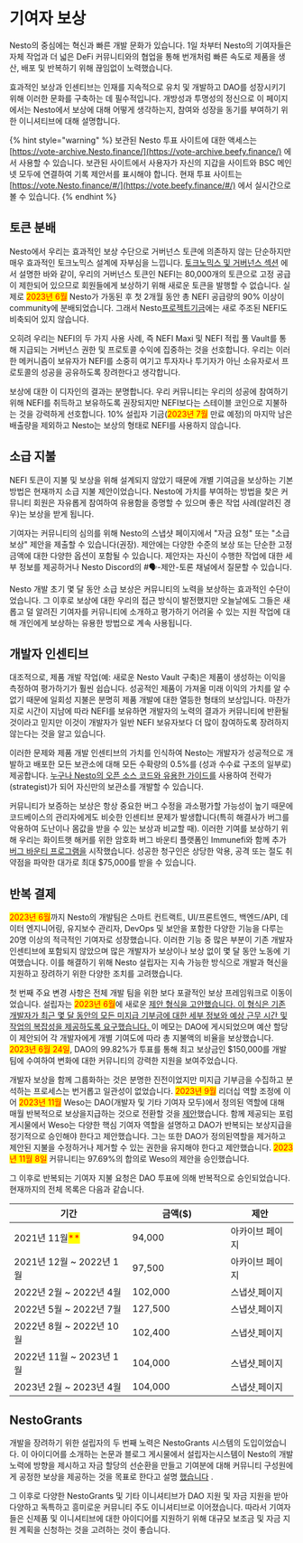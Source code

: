 # 기여자 보상

Nesto의 중심에는 혁신과 빠른 개발 문화가 있습니다. 1일 차부터 Nesto의 기여자들은 자체 작업과 더 넓은 DeFi 커뮤니티와의 협업을 통해 번개처럼 빠른 속도로 제품을 생산, 배포 및 반복하기 위해 끊임없이 노력했습니다.

효과적인 보상과 인센티브는 인재를 지속적으로 유치 및 개발하고 DAO를 성장시키기 위해 이러한 문화를 구축하는 데 필수적입니다. 개방성과 투명성의 정신으로 이 페이지에서는 Nesto에서 보상에 대해 어떻게 생각하는지, 참여와 성장을 동기를 부여하기 위한 이니셔티브에 대해 설명합니다.

{% hint style="warning" %}
보관된 Nesto 투표 사이트에 대한 액세스는 [https://vote-archive.Nesto.finance/](https://vote-archive.beefy.finance/) 에서 사용할 수 있습니다. 보관된 사이트에서 사용자가 자신의 지갑을 사이트와 BSC 메인넷 모두에 연결하여 기록 제안서를 표시해야 합니다. 현재 투표 사이트는 [https://vote.Nesto.finance/#/](https://vote.beefy.finance/#/) 에서 실시간으로 볼 수 있습니다.
{% endhint %}

## 토큰 분배

Nesto에서 우리는 효과적인 보상 수단으로 거버넌스 토큰에 의존하지 않는 단순하지만 매우 효과적인 토크노믹스 설계에 자부심을 느낍니다. [토크노믹스 및 거버넌스 섹션](https://docs.beefy.finance/ecosystem/bifi-token/tokenomics-and-governance) 에서 설명한 바와 같이, 우리의 거버넌스 토큰인 NEFI는 80,000개의 토큰으로 고정 공급이 제한되어 있으므로 회원들에게 보상하기 위해 새로운 토큰을 발행할 수 없습니다. 실제로 <mark style="color:red;">2023년 6월</mark> Nesto가 가동된 후 첫 2개월 동안 총 NEFI 공급량의 90% 이상이 community에 분배되었습니다. 그래서 Nesto[프로젝트기금](https://docs.beefy.finance/community-governance/treasury)에는 새로 주조된 NEFI도 비축되어 있지 않습니다.

오히려 우리는 NEFI의 두 가지 사용 사례, 즉 NEFI Maxi 및 NEFI 적립 풀 Vault를 통해 지급되는 거버넌스 권한 및 프로토콜 수익에 집중하는 것을 선호합니다. 우리는 이러한 메커니즘이 보유자가 NEFI를 소중히 여기고 투자자나 투기자가 아닌 소유자로서 프로토콜의 성공을 공유하도록 장려한다고 생각합니다.

보상에 대한 이 디자인의 결과는 분명합니다. 우리 커뮤니티는 우리의 성공에 참여하기 위해 NEFI를 취득하고 보유하도록 권장되지만 NEFI보다는 스테이블 코인으로 지불하는 것을 강력하게 선호합니다. 10% 설립자 기금(<mark style="color:red;">2023년 7월</mark> 만료 예정)의 마지막 남은 배출량을 제외하고 Nesto는 보상의 형태로 NEFI를 사용하지 않습니다.

## 소급 지불

NEFI 토큰이 지불 및 보상을 위해 설계되지 않았기 때문에 개별 기여금을 보상하는 기본 방법은 현재까지 소급 지불 제안이었습니다. Nesto에 가치를 부여하는 방법을 찾은 커뮤니티 회원은 자유롭게 참여하여 유용함을 증명할 수 있으며 좋은 작업 사례(알려진 경우)는 보상을 받게 됩니다.

기여자는 커뮤니티의 심의를 위해 Nesto의 스냅샷 페이지에서 "자금 요청" 또는 "소급 보상" 제안을 제출할 수  있습니다(권장). 제안에는 다양한 수준의 보상 또는 단순한 고정 금액에 대한 다양한 옵션이 포함될 수 있습니다. 제안자는 자신이 수행한 작업에 대한 세부 정보를 제공하거나 Nesto Discord의 #🗣-제안-토론 채널에서 질문할 수 있습니다.

Nesto 개발 초기 몇 달 동안 소급 보상은 커뮤니티의 노력을 보상하는 효과적인 수단이었습니다. 그 이후로 보상에 대한 우리의 접근 방식이 발전했지만 오늘날에도 그들은 새롭고 덜 알려진 기여자를 커뮤니티에 소개하고 평가하기 어려울 수 있는 지원 작업에 대해 개인에게 보상하는 유용한 방법으로 계속 사용됩니다.

## 개발자 인센티브

대조적으로, 제품 개발 작업(예: 새로운 Nesto Vault 구축)은 제품이 생성하는 이익을 측정하여 평가하기가 훨씬 쉽습니다. 성공적인 제품이 가져올 미래 이익의 가치를 알 수 없기 때문에 일회성 지불은 분명히 제품 개발에 대한 열등한 형태의 보상입니다. 마찬가지로 시간이 지남에 따라 NEFI를 보유하면 개발자의 노력의 결과가 커뮤니티에 반환될 것이라고 믿지만 이것이 개발자가 일반 NEFI 보유자보다 더 많이 참여하도록 장려하지 않는다는 것을 알고 있습니다.

이러한 문제와 제품 개발 인센티브의 가치를 인식하여 Nesto는 개발자가 성공적으로 개발하고 배포한 모든 보관소에 대해 모든 수확량의 0.5%를 (성과 수수료 구조의 일부로) 제공합니다. [누구나 Nesto의 오픈 소스 코드와 유용한 가이드를](https://github.com/beefyfinance/beefy-contracts/blob/master/tutorials/deploy-pancakeswap-vault.md#setting-up-a-development-environment) 사용하여 전략가(strategist)가 되어 자신만의 보관소를 개발할 수 있습니다.

커뮤니티가 보증하는 보상은 항상 중요한 버그 수정을 과소평가할 가능성이 높기 때문에 코드베이스의 관리자에게도 비슷한 인센티브 문제가 발생합니다(특히 해결사가 버그를 악용하여 도난이나 몸값을 받을 수 있는 보상과 비교할 때). 이러한 기여를 보상하기 위해 우리는 화이트햇 해커를 위한 암호화 버그 바운티 플랫폼인 Immunefi와 함께 추가 [버그 바운티 프로그램을](https://immunefi.com/bounty/beefyfinance/) 시작했습니다. 성공한 청구인은 상당한 악용, 공격 또는 절도 취약점을 파악한 대가로 최대 $75,000를 받을 수 있습니다.

## 반복 결제

<mark style="color:red;">2023년 6월</mark>까지 Nesto의 개발팀은 스마트 컨트랙트, UI/프론트엔드, 백엔드/API, 데이터 엔지니어링, 유지보수 관리자, DevOps 및 보안을 포함한 다양한 기능을 다루는 20명 이상의 적극적인 기여자로 성장했습니다. 이러한 기능 중 많은 부분이 기존 개발자 인센티브에 포함되지 않았으며 많은 개발자가 보상이나 보상 없이 몇 달 동안 노동에 기여했습니다. 이를 해결하기 위해 Nesto 설립자는 지속 가능한 방식으로 개발과 혁신을 지원하고 장려하기 위한 다양한 조치를 고려했습니다.

첫 번째 주요 변경 사항은 전체 개발 팀을 위한 보다 포괄적인 보상 프레임워크로 이동이었습니다. 설립자는 <mark style="color:red;">2023년 6월</mark>에 새로운 [제안 형식을 고안했습니다. 이 형식은 기존 개발자가 최근 몇 달 동안의 모든 미지급 기부금에 대한 세부 정보와 예상 근무 시간 및 작업의 복잡성을 제공하도록 요구했습니다. ](https://vote-archive.beefy.finance/#/beefy/proposal/Qman1BHs6Po497hf14pBXhC3AxTov3nHdmnMG6H2EcESV6)이 메모는 DAO에 게시되었으며 예산 할당이 제안되어 각 개발자에게 개별 기여도에 따라 총 지불액의 비율을 보상했습니다. <mark style="color:red;">2023년 6월 24일</mark>, DAO의 99.82%가 투표를 통해 최고 보상금인 $150,000를 개발팀에 수여하여 변화에 대한 커뮤니티의 강력한 지원을 보여주었습니다.

개발자 보상을 함께 그룹화하는 것은 분명한 진전이었지만 미지급 기부금을 수집하고 분석하는 프로세스는 번거롭고 일관성이 없었습니다. <mark style="color:red;">2023년 9월</mark> 리더십 역할 조정에 이어 <mark style="color:red;">2023년 11월</mark> Weso는 DAO(개발자 및 기타 기여자 모두)에서 정의된 역할에 대해 매월 반복적으로 보상을지급하는 것으로 전환할 것을 [제안](https://vote-archive.beefy.finance/#/beefy/proposal/QmVjSv8e7ApJ9wYggxoLkJLNywZ8ru3XNnaNUxErY8LVsp)했습니다. 함께 제공되는 포럼 게시물에서 Weso는 다양한 핵심 기여자 역할을 설명하고 DAO가 반복되는 보상지급을 정기적으로 승인해야 한다고 제안했습니다. 그는 또한 DAO가 정의된역할을 제거하고 제안된 지불을 수정하거나 제거할 수 있는 권한을 유지해야 한다고 제안했습니다. <mark style="color:red;">2023년 11월 8일</mark> 커뮤니티는 97.69%의 합의로 Weso의 제안을 승인했습니다.

그 이후로 반복되는 기여자 지불 요청은 DAO 투표에 의해 반복적으로 승인되었습니다. 현재까지의 전체 목록은 다음과 같습니다.

<table><thead><tr><th>기간</th><th width="158.33333333333331">금액($)</th><th>제안</th></tr></thead><tbody><tr><td>2021년 11월<mark style="color:red;">**</mark></td><td>94,000</td><td>아카이브 페이지</td></tr><tr><td>2021년 12월 ~ 2022년 1월</td><td>97,500</td><td>아카이브 페이지</td></tr><tr><td>2022년 2월 ~ 2022년 4월</td><td>102,000</td><td>스냅샷<a href="https://snapshot.org/#/beefydao.eth/proposal/QmbM3gLpX7KtWecTgeLGaKHm9mVj3vQFQ5Quu1TkigDw19"> </a>페이지</td></tr><tr><td>2022년 5월 ~ 2022년 7월</td><td>127,500</td><td>스냅샷<a href="https://snapshot.org/#/beefydao.eth/proposal/QmbM3gLpX7KtWecTgeLGaKHm9mVj3vQFQ5Quu1TkigDw19"> </a>페이지</td></tr><tr><td>2022년 8월 ~ 2022년 10월</td><td>102,400</td><td>스냅샷<a href="https://snapshot.org/#/beefydao.eth/proposal/QmbM3gLpX7KtWecTgeLGaKHm9mVj3vQFQ5Quu1TkigDw19"> </a>페이지</td></tr><tr><td>2022년 11월 ~ 2023년 1월</td><td>104,000</td><td>스냅샷<a href="https://snapshot.org/#/beefydao.eth/proposal/QmbM3gLpX7KtWecTgeLGaKHm9mVj3vQFQ5Quu1TkigDw19"> </a>페이지</td></tr><tr><td>2023년 2월 ~ 2023년 4월</td><td>104,000</td><td>스냅샷<a href="https://snapshot.org/#/beefydao.eth/proposal/QmbM3gLpX7KtWecTgeLGaKHm9mVj3vQFQ5Quu1TkigDw19"> </a>페이지</td></tr></tbody></table>

## NestoGrants

개발을 장려하기 위한 설립자의 두 번째 노력은 NestoGrants 시스템의 도입이었습니다. 이 아이디어를 소개하는 논문과 블로그 게시물에서 설립자는시스템이 Nesto의 개발 노력에 방향을 제시하고 자금 할당의 선순환을 만들고 기여분에 대해 커뮤니티 구성원에게 공정한 보상을 제공하는 것을 목표로 한다고 설명 [했습니다](https://docs.google.com/document/d/1hBnQcbxkRvhmHASqivI3g8rBS\_4m4mmTaT\_jW4VjE7c/edit) .

그 이후로 다양한 NestoGrants 및 기타 이니셔티브가 DAO 지원 및 자금 지원을 받아 다양하고 독특하고 흥미로운 커뮤니티 주도 이니셔티브로 이어졌습니다.  따라서 기여자들은 신제품 및 이니셔티브에 대한 아이디어를 지원하기 위해 대규모 보조금 및 자금 지원 계획을 신청하는 것을 고려하는 것이 좋습니다.

